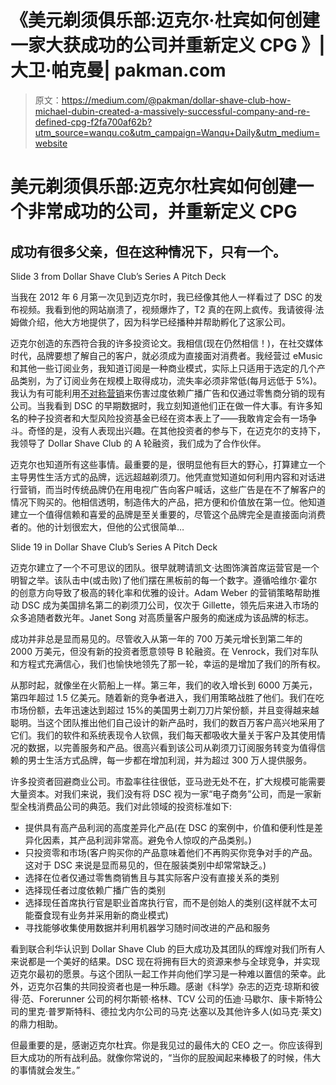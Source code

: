 # 《美元剃须俱乐部:迈克尔·杜宾如何创建一家大获成功的公司并重新定义 CPG 》|大卫·帕克曼| pakman.com

> 原文：<https://medium.com/@pakman/dollar-shave-club-how-michael-dubin-created-a-massively-successful-company-and-re-defined-cpg-f2fa700af62b?utm_source=wanqu.co&utm_campaign=Wanqu+Daily&utm_medium=website>

# 美元剃须俱乐部:迈克尔杜宾如何创建一个非常成功的公司，并重新定义 CPG

## 成功有很多父亲，但在这种情况下，只有一个。



Slide 3 from Dollar Shave Club’s Series A Pitch Deck



当我在 2012 年 6 月第一次见到迈克尔时，我已经像其他人一样看过了 DSC 的发布视频。我看到他的网站崩溃了，视频爆炸了，T2 真的在网上疯传。我请彼得·法姆做介绍，他大方地提供了，因为科学已经播种并帮助孵化了这家公司。

迈克尔创造的东西符合我的许多投资论文。我相信(现在仍然相信！)，在社交媒体时代，品牌要想了解自己的客户，就必须成为直接面对消费者。我经营过 eMusic 和其他一些订阅业务，我知道订阅是一种商业模式，实际上只适用于选定的几个产品类别，为了订阅业务在规模上取得成功，流失率必须非常低(每月远低于 5%)。我认为有可能利用[不对称营销](http://www.pakman.com/2012/11/01/dollar-shave-club-the-power-of-asymmetric-marketing/)来伤害过度依赖广播广告和仅通过零售商分销的现有公司。当我看到 DSC 的早期数据时，我立刻知道他们正在做一件大事。有许多知名的种子投资者和大型风险投资基金已经在资本表上了——我敢肯定会有一场争斗。奇怪的是，没有人表现出兴趣。在其他投资者的参与下，在迈克尔的支持下，我领导了 Dollar Shave Club 的 A 轮融资，我们成为了合作伙伴。

迈克尔也知道所有这些事情。最重要的是，很明显他有巨大的野心，打算建立一个主导男性生活方式的品牌，远远超越剃须刀。他凭直觉知道如何利用内容和对话进行营销，而当时传统品牌仍在用电视广告向客户喊话，这些广告是在不了解客户的情况下购买的。他相信透明，制造伟大的产品，把方便和价值放在第一位。他知道建立一个值得信赖和喜爱的品牌是至关重要的，尽管这个品牌完全是直接面向消费者的。他的计划很宏大，但他的公式很简单…



Slide 19 in Dollar Shave Club’s Series A Pitch Deck



迈克尔建立了一个不可思议的团队。很早就聘请凯文·达图饰演首席运营官是一个明智之举。该队击中(或击败)了他们摆在黑板前的每一个数字。遵循哈维尔·霍尔的创意方向导致了极高的转化率和优雅的设计。Adam Weber 的营销策略帮助推动 DSC 成为美国排名第二的剃须刀公司，仅次于 Gillette，领先后来进入市场的众多追随者数光年。Janet Song 对高质量客户服务的痴迷成为该品牌的标志。

成功并非总是显而易见的。尽管收入从第一年的 700 万美元增长到第二年的 2000 万美元，但没有新的投资者愿意领导 B 轮融资。在 Venrock，我们对车队和方程式充满信心，我们也愉快地领先了那一轮，幸运的是增加了我们的所有权。

从那时起，就像坐在火箭船上一样。第三年，我们的收入增长到 6000 万美元，第四年超过 1.5 亿美元。随着新的竞争者进入，我们用策略战胜了他们。我们在吃市场份额，去年迅速达到超过 15%的美国男士剃刀刀片架份额，并且变得越来越聪明。当这个团队推出他们自己设计的新产品时，我们的数百万客户高兴地采用了它们。我们的软件和系统表现令人钦佩，我们每天都吸收大量关于客户及其使用情况的数据，以完善服务和产品。很高兴看到该公司从剃须刀订阅服务转变为值得信赖的男士生活方式品牌，每一步都在增加利润，并为超过 300 万人提供服务。

许多投资者回避商业公司。市盈率往往很低，亚马逊无处不在，扩大规模可能需要大量资本。对我们来说，我们没有将 DSC 视为一家“电子商务”公司，而是一家新型全栈消费品公司的典范。我们对此领域的投资标准如下:

*   提供具有高产品利润的高度差异化产品(在 DSC 的案例中，价值和便利性是差异化因素，其产品利润非常高。避免令人惊叹的产品类别。)
*   只投资零和市场(客户购买你的产品意味着他们不再购买你竞争对手的产品。这对于 DSC 来说是显而易见的，但在服装类别中却常常缺乏。)
*   选择在位者仅通过零售商销售且与其实际客户没有直接关系的类别
*   选择现任者过度依赖广播广告的类别
*   选择现任首席执行官是职业首席执行官，而不是创始人的类别(这样就不太可能蚕食现有业务并采用新的商业模式)
*   寻找能够收集使用数据并利用机器学习随时间改进的产品和服务

看到联合利华认识到 Dollar Shave Club 的巨大成功及其团队的辉煌对我们所有人来说都是一个美好的结果。DSC 现在将拥有巨大的资源来参与全球竞争，并实现迈克尔最初的愿景。与这个团队一起工作并向他们学习是一种难以置信的荣幸。此外，迈克尔召集的共同投资者也是一种乐趣。感谢《科学》杂志的迈克·琼斯和彼得·范、Forerunner 公司的柯尔斯顿·格林、TCV 公司的伍迪·马歇尔、康卡斯特公司的里克·普罗斯特科、德拉戈内尔公司的马克·达塞以及其他许多人(如马克·莱文)的鼎力相助。

但最重要的是，感谢迈克尔杜宾。你是我见过的最伟大的 CEO 之一。你应该得到巨大成功的所有战利品。就像你常说的，“当你的屁股闻起来棒极了的时候，伟大的事情就会发生。”